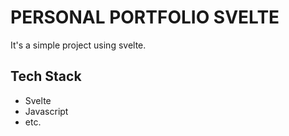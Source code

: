 # PERSONAL PORTFOLIO SVELTE

It's a simple project using svelte.

## Tech Stack

- Svelte
- Javascript
- etc.

